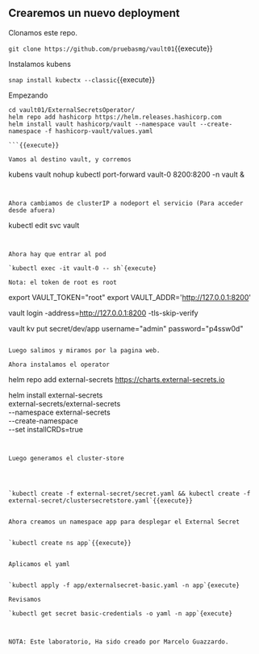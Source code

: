 
## Crearemos un nuevo deployment

Clonamos este repo.




`git clone https://github.com/pruebasmg/vault01`{{execute}}

Instalamos kubens

`snap install kubectx --classic`{{execute}}

Empezando


```
cd vault01/ExternalSecretsOperator/
helm repo add hashicorp https://helm.releases.hashicorp.com
helm install vault hashicorp/vault --namespace vault --create-namespace -f hashicorp-vault/values.yaml

```{{execute}}

Vamos al destino vault, y corremos

```
kubens vault
nohup kubectl port-forward vault-0 8200:8200 -n vault &
```{execute}


Ahora cambiamos de clusterIP a nodeport el servicio (Para acceder desde afuera)

```
kubectl edit svc vault
```{execute}


Ahora hay que entrar al pod 

`kubectl exec -it vault-0 -- sh`{execute}

Nota: el token de root es root

```
export VAULT_TOKEN="root"
export VAULT_ADDR='http://127.0.0.1:8200'

vault login -address=http://127.0.0.1:8200 -tls-skip-verify

vault kv put secret/dev/app username="admin" password="p4ssw0d"
```

Luego salimos y miramos por la pagina web.

Ahora instalamos el operator

```
helm repo add external-secrets https://charts.external-secrets.io

helm install external-secrets \
   external-secrets/external-secrets \
    --namespace external-secrets \
    --create-namespace \
    --set installCRDs=true

```{execute}


Luego generamos el cluster-store




`kubectl create -f external-secret/secret.yaml && kubectl create -f external-secret/clustersecretstore.yaml`{{execute}}


Ahora creamos un namespace app para desplegar el External Secret


`kubectl create ns app`{{execute}}


Aplicamos el yaml


`kubectl apply -f app/externalsecret-basic.yaml -n app`{execute}

Revisamos

`kubectl get secret basic-credentials -o yaml -n app`{execute}



NOTA: Este laboratorio, Ha sido creado por Marcelo Guazzardo.
